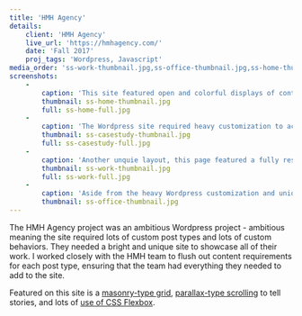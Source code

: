 ```yaml
---
title: 'HMH Agency'
details:
    client: 'HMH Agency'
    live_url: 'https://hmhagency.com/'
    date: 'Fall 2017'
    proj_tags: 'Wordpress, Javascript'
media_order: 'ss-work-thumbnail.jpg,ss-office-thumbnail.jpg,ss-home-thumbnail.jpg,ss-casestudy-thumbnail.jpg,Screenshot-2018-3-20 HMH Agency Full Service Creative Agency.jpg'
screenshots:
    -
        caption: 'This site featured open and colorful displays of content to showcase the agency''s creative work.'
        thumbnail: ss-home-thumbnail.jpg
        full: ss-home-full.jpg
    -
        caption: 'The Wordpress site required heavy customization to accommodate all of the unique presentations, communicating the agency''s diverse talents. I created the ability to manage all of the custom work by leveraging [Advanced Custom Fields](https://www.advancedcustomfields.com/).'
        thumbnail: ss-casestudy-thumbnail.jpg
        full: ss-casestudy-full.jpg
    -
        caption: 'Another unquie layout, this page featured a fully responsive masonry type layout, effectively handling image blocks of varying widths and heights. Each cell triggered a custom modal window that loaded additional content dynamically'
        thumbnail: ss-work-thumbnail.jpg
        full: ss-work-full.jpg
    -
        caption: 'Aside from the heavy Wordpress customization and unique interactive elements, my favorite part of this project was the chance to master [CSS Flexbox](https://css-tricks.com/snippets/css/a-guide-to-flexbox/) understanding!'
        thumbnail: ss-office-thumbnail.jpg
---
```


The HMH Agency project was an ambitious Wordpress project - ambitious meaning the site required lots of custom post types and lots of custom behaviors. They needed a bright and unique site to showcase all of their work. I worked closely with the HMH team to flush out content requirements for each post type, ensuring that the team had everything they needed to add to the site.

Featured on this site is a [masonry-type grid](https://hmhagency.com/work/), [parallax-type scrolling](https://hmhagency.com/case-study/palmetto-bluff-living-high-in-the-low-country/) to tell stories, and lots of [use of CSS Flexbox](https://hmhagency.com/blog/just-the-ticket-or-in-this-case-the-card/).